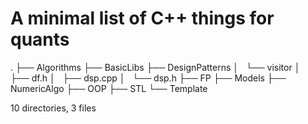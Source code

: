 # A minimal list of C++ things for quants
.
├── Algorithms
├── BasicLibs
├── DesignPatterns
│   └── visitor
│       ├── df.h
│       ├── dsp.cpp
│       └── dsp.h
├── FP
├── Models
├── NumericAlgo
├── OOP
├── STL
└── Template

10 directories, 3 files
